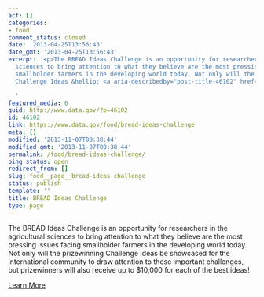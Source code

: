 ```yaml
---
acf: []
categories:
- food
comment_status: closed
date: '2013-04-25T13:56:43'
date_gmt: '2013-04-25T13:56:43'
excerpt: '<p>The BREAD Ideas Challenge is an opportunity for researchers in the agricultural
  sciences to bring attention to what they believe are the most pressing issues facing
  smallholder farmers in the developing world today. Not only will the prizewinning
  Challenge Ideas &hellip; <a aria-describedby="post-title-46102" href="https://www.data.gov/food/bread-ideas-challenge">Continued</a></p>

  '
featured_media: 0
guid: http://www.data.gov/?p=46102
id: 46102
link: https://www.data.gov/food/bread-ideas-challenge
meta: []
modified: '2013-11-07T00:38:44'
modified_gmt: '2013-11-07T00:38:44'
permalink: /food/bread-ideas-challenge/
ping_status: open
redirect_from: []
slug: food__page__bread-ideas-challenge
status: publish
template: ''
title: BREAD Ideas Challenge
type: page
---
```


The BREAD Ideas Challenge is an opportunity for researchers in the agricultural sciences to bring attention to what they believe are the most pressing issues facing smallholder farmers in the developing world today. Not only will the prizewinning Challenge Ideas be showcased for the international community to draw attention to these important challenges, but prizewinners will also receive up to $10,000 for each of the best ideas!



[Learn More](http://www.nsf.gov/bio/bread/index.jsp)
